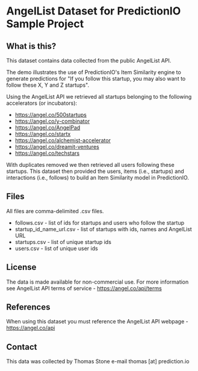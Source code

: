 AngelList Dataset for PredictionIO Sample Project
==============================================

What is this?
---------------------

This dataset contains data collected from the public AngelList API.

The demo illustrates the use of PredictionIO's Item Similarity engine to generate predictions for "If you follow this startup, you may also want to follow these X, Y and Z startups".

Using the AngelList API we retrieved all startups belonging to the following accelerators (or incubators):

* https://angel.co/500startups
* https://angel.co/y-combinator
* https://angel.co/AngelPad
* https://angel.co/startx
* https://angel.co/alchemist-accelerator
* https://angel.co/dreamit-ventures
* https://angel.co/techstars

With duplicates removed we then retrieved all users following these startups. This dataset then provided the users, items (i.e., startups) and interactions (i.e., follows) to build an Item Similarity model in PredictionIO.

Files
---------------------

All files are comma-delimited .csv files.

* follows.csv - list of ids for startups and users who follow the startup
* startup_id_name_url.csv - list of startups with ids, names and AngelList URL
* startups.csv - list of unique startup ids
* users.csv - list of unique user ids

License
---------------------

The data is made available for non-commercial use. For more information see AngelList API terms of service - https://angel.co/api/terms

References
---------------------

When using this dataset you must reference the AngelList API webpage - https://angel.co/api


Contact
---------------------

This data was collected by Thomas Stone e-mail thomas [at] prediction.io
